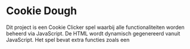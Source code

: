 # Cookie Dough
Dit project is een Cookie Clicker spel waarbij alle functionaliteiten worden beheerd via JavaScript. De HTML wordt dynamisch gegenereerd vanuit JavaScript. Het spel bevat extra functies zoals een 